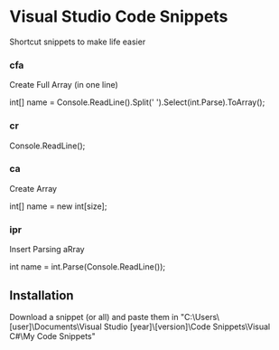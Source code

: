 # Visual Studio Code Snippets

Shortcut snippets to make life easier

### cfa
Create Full Array (in one line)

int[] name = Console.ReadLine().Split(' ').Select(int.Parse).ToArray();

### cr
Console.ReadLine();

### ca
Create Array

int[] name = new int[size];

### ipr
Insert Parsing aRray 

int name = int.Parse(Console.ReadLine());

## Installation
Download a snippet (or all) and paste them in "C:\Users\\[user]\Documents\Visual Studio [year]\\[version]\Code Snippets\Visual C#\My Code Snippets"
